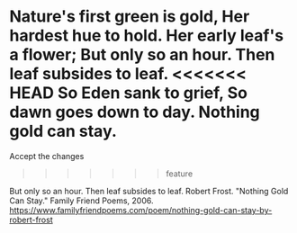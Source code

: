 Nature's first green is gold,
Her hardest hue to hold.
Her early leaf's a flower;
But only so an hour.
Then leaf subsides to leaf.
<<<<<<< HEAD
So Eden sank to grief,
So dawn goes down to day.
Nothing gold can stay.
=======
Accept the changes

>>>>>>> feature


But only so an hour.
Then leaf subsides to leaf.
Robert Frost. "Nothing Gold Can Stay." Family Friend Poems, 2006. https://www.familyfriendpoems.com/poem/nothing-gold-can-stay-by-robert-frost